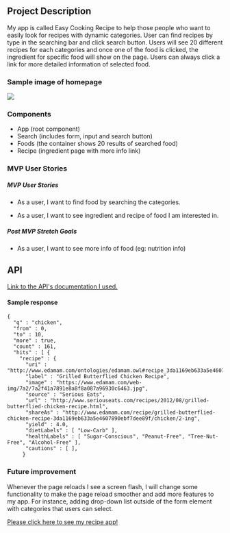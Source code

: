 ## Project Description

My app is called Easy Cooking Recipe to help those people who want to easily look for recipes with dynamic categories. User can find recipes by type in the searching bar and click search button. Users will see 20 different recipes for each categories and once one of the food is clicked, the ingredient for specific food will show on the page. Users can always click a link for more detailed information of selected food.

### Sample image of homepage

![](https://i.imgur.com/pbHy2V3.png)

### Components

- App (root component)
- Search (includes form, input and search button)
- Foods (the container shows 20 results of searched food)
- Recipe (ingredient page with more info link)

### MVP User Stories

##### MVP User Stories

- As a user, I want to find food by searching the categories.

- As a user, I want to see ingredient and recipe of food I am interested in.

##### Post MVP Stretch Goals

- As a user, I want to see more info of food (eg: nutrition info)

## API

[Link to the API's documentation I used.](https://developer.edamam.com/edamam-docs-recipe-api)

#### Sample response

```
{
  "q" : "chicken",
  "from" : 0,
  "to" : 10,
  "more" : true,
  "count" : 161,
  "hits" : [ {
    "recipe" : {
      "uri" : "http://www.edamam.com/ontologies/edamam.owl#recipe_3da1169eb633a5e4607890ebf7dee89f",
      "label" : "Grilled Butterflied Chicken Recipe",
      "image" : "https://www.edamam.com/web-img/7a2/7a2f41a7891e8a8f8a087a96930c6463.jpg",
      "source" : "Serious Eats",
      "url" : "http://www.seriouseats.com/recipes/2012/08/grilled-butterflied-chicken-recipe.html",
      "shareAs" : "http://www.edamam.com/recipe/grilled-butterflied-chicken-recipe-3da1169eb633a5e4607890ebf7dee89f/chicken/2-ing",
      "yield" : 4.0,
      "dietLabels" : [ "Low-Carb" ],
      "healthLabels" : [ "Sugar-Conscious", "Peanut-Free", "Tree-Nut-Free", "Alcohol-Free" ],
      "cautions" : [ ],
     }

```

### Future improvement

Whenever the page reloads I see a screen flash, I will change some functionality to make the page reload smoother and add more features to my app. For instance, adding drop-down list outside of the form element with categories that users can select.

[Please click here to see my recipe app!](https://recipeapp-12345.herokuapp.com)

